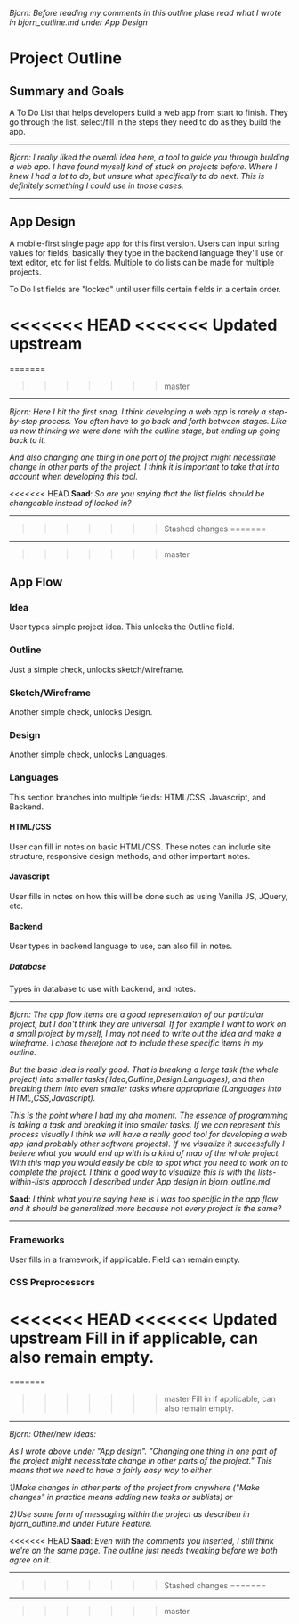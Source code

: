 *Bjorn: Before reading my comments in this outline plase read what I wrote in bjorn_outline.md under App Design*

# Project Outline


## Summary and Goals
A To Do List that helps developers build a web app from start to finish. They go through the list, select/fill in the steps they need to do as they build the app.

---
*Bjorn: I really liked the overall idea here, a tool to guide you through building a web app. I have found myself kind of stuck on projects before. Where I knew I had a lot to do, but unsure what specifically to do next. This is definitely something I could use in those cases.*

---

## App Design
A mobile-first single page app for this first version. Users can input string values for fields, basically they type in the backend language they'll use or text editor, etc for list fields. Multiple to do lists can be made for multiple projects.

To Do list fields are "locked" until user fills certain fields in a certain order.

<<<<<<< HEAD
<<<<<<< Updated upstream
=======
=======
>>>>>>> master
---
*Bjorn: Here I hit the first snag. I think developing a web app is rarely a step-by-step process. You often have to go back and forth between stages. Like us now thinking we were done with the outline stage, but ending up going back to it.*

*And also changing one thing in one part of the project might necessitate change in other parts of the project. I think it is important to take that into account when developing this tool.*

<<<<<<< HEAD
**Saad**: *So are you saying that the list fields should be changeable instead of locked in?*

---

>>>>>>> Stashed changes
=======
---

>>>>>>> master
## App Flow


### Idea
User types simple project idea. This unlocks the Outline field.

### Outline
Just a simple check, unlocks sketch/wireframe.

### Sketch/Wireframe
Another simple check, unlocks Design.

### Design
Another simple check, unlocks Languages.

### Languages
This section branches into multiple fields: HTML/CSS, Javascript, and Backend.

#### HTML/CSS
User can fill in notes on basic HTML/CSS. These notes can include site structure, responsive design methods, and other important notes.

#### Javascript
User fills in notes on how this will be done such as using Vanilla JS, JQuery, etc.


#### Backend
User types in backend language to use, can also fill in notes.

##### Database
Types in database to use with backend, and notes.

---
*Bjorn: The app flow items are a good representation of our particular project, but I don't think they are universal. If for example I want to work on a small project by myself, I may not need to write out the idea and make a wireframe. I chose therefore not to include these specific items in my outline.*

*But the basic idea is really good. That is breaking a large task (the whole project) into smaller  tasks( Idea,Outline,Design,Languages), and then breaking them into even smaller tasks where appropriate (Languages into HTML,CSS,Javascript).*

*This is the point where I had my aha moment. The essence of programming is taking a task and breaking it into smaller tasks. If we can represent this process visually I think we will have a really good tool for developing a web app (and probably other software projects). If we visualize it successfully I believe what you would end up with is a kind of map of the whole project. With this map you would easily be able to spot what you need to work on to complete the project. I think a good way to visualize this is with the lists-within-lists approach I described under App design in bjorn_outline.md*

**Saad**: *I think what you're saying here is I was too specific in the app flow and it should be generalized more because not every project is the same?*

---

### Frameworks
User fills in a framework, if applicable. Field can remain empty.

### CSS Preprocessors
<<<<<<< HEAD
<<<<<<< Updated upstream
Fill in if applicable, can also remain empty.
=======
=======
>>>>>>> master
Fill in if applicable, can also remain empty.

---

*Bjorn: Other/new ideas:*

*As I wrote above under "App design". "Changing one thing in one part of the project might necessitate change in other parts of the project." This means that we need to have a fairly easy way to either*

*1)Make changes in other parts of the project from anywhere ("Make changes" in practice means adding new tasks or sublists) or*

*2)Use some form of messaging within the project as describen in bjorn_outline.md under Future Feature.*

<<<<<<< HEAD
**Saad**: *Even with the comments you inserted, I still think we're on the same page. The outline just needs tweaking before we both agree on it.*

---
>>>>>>> Stashed changes
=======
---
>>>>>>> master
